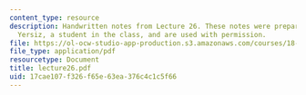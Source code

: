 ```yaml
---
content_type: resource
description: Handwritten notes from Lecture 26. These notes were prepared by Melike
  Yersiz, a student in the class, and are used with permission.
file: https://ol-ocw-studio-app-production.s3.amazonaws.com/courses/18-075-advanced-calculus-for-engineers-fall-2004/17cae107f326f65e63ea376c4c1c5f66_lecture26.pdf
file_type: application/pdf
resourcetype: Document
title: lecture26.pdf
uid: 17cae107-f326-f65e-63ea-376c4c1c5f66
---
```

